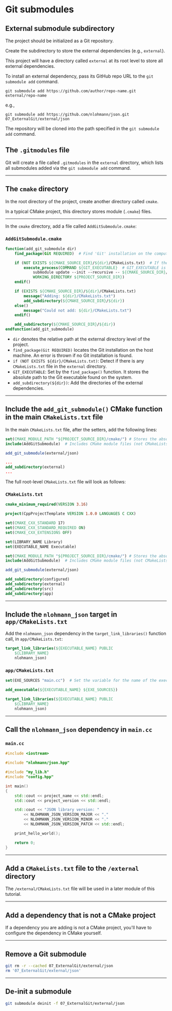 # Git submodules

## External submodule subdirectory

The project should be initialized as a Git repository.

Create the subdirectory to store the external dependencies (e.g., `external`).

This project will have a directory called `external` at its root level to store all external dependencies.

To install an external dependency, pass its GitHub repo URL to the `git submodule add` command.

```shell
git submodule add https://github.com/author/repo-name.git external/repo-name
```

e.g.,

```shell
git submodule add https://github.com/nlohmann/json.git 07_ExternalGit/external/json
```

The repository will be cloned into the path specified in the `git submodule add` command.

## The `.gitmodules` file

Git will create a file called `.gitmodules` in the `external` directory, which lists all submodules added via the `git submodule add` command.

---

## The `cmake` directory

In the root directory of the project, create another directory called `cmake`.

In a typical CMake project, this directory stores module (`.cmake`) files.

---

In the `cmake` directory, add a file called `AddGitSubmodule.cmake`:

### `AddGitSubmodule.cmake`

```cmake
function(add_git_submodule dir)
    find_package(Git REQUIRED)  # Find 'Git' installation on the computer. It must be ensured that 'Git' is found on your system.

    if (NOT EXISTS ${CMAKE_SOURCE_DIR}/${dir}/CMakeLists.txt)  # If there is no CMakeLists.txt file in this external directory that we have added.
        execute_process(COMMAND ${GIT_EXECUTABLE}  # GIT_EXECUTABLE is set by the find_package() function.
            submodule update --init --recursive -- ${CMAKE_SOURCE_DIR}/${dir}
            WORKING_DIRECTORY ${PROJECT_SOURCE_DIR})
    endif()

    if (EXISTS ${CMAKE_SOURCE_DIR}/${dir}/CMakeLists.txt)
        message("Adding: ${dir}/CMakeLists.txt")
        add_subdirectory(${CMAKE_SOURCE_DIR}/${dir})
    else()
        message("Could not add: ${dir}/CMakeLists.txt")
    endif()

    add_subdirectory(${CMAKE_SOURCE_DIR}/${dir})
endfunction(add_git_submodule)

```

- `dir` denotes the relative path at the external directory level of the project.
- `find_package(Git REQUIRED)` locates the Git installation on the host machine. An error is thrown if no Git installation is found.
- `if (NOT EXISTS ${dir}/CMakeLists.txt)`: Detect if there is any `CMakeLists.txt` file in the `external` directory.
- `GIT_EXECUTABLE`: Set by the `find_package()` function. It stores the absolute path to the Git executable found on the system.
- `add_subdirectory(${dir})`: Add the directories of the external dependencies.

---

## Include the `add_git_submodule()` CMake function in the main `CMakeLists.txt` file

In the main `CMakeLists.txt` file, after the setters, add the following lines:

```cmake
set(CMAKE_MODULE_PATH "${PROJECT_SOURCE_DIR}/cmake/") # Stores the absolute path to where the .cmake module files are located.
include(AddGitSubmodule)  # Includes CMake module files (not CMakeLists.txt). Adds the AddGitSubmodule function, in this case.

add_git_submodule(external/json)

...
add_subdirectory(external)
...
```

The full root-level `CMakeLists.txt` file will look as follows:

### `CMakeLists.txt`

```cmake
cmake_minimum_required(VERSION 3.16)

project(CppProjectTemplate VERSION 1.0.0 LANGUAGES C CXX)

set(CMAKE_CXX_STANDARD 17)
set(CMAKE_CXX_STANDARD_REQUIRED ON)
set(CMAKE_CXX_EXTENSIONS OFF)

set(LIBRARY_NAME Library)
set(EXECUTABLE_NAME Executable)

set(CMAKE_MODULE_PATH "${PROJECT_SOURCE_DIR}/cmake/") # Stores the absolute path to where the .cmake module files are located
include(AddGitSubmodule)  # Includes CMake module files (not CMakeLists.txt). Adds the AddGitSubmodule function in this case.

add_git_submodule(external/json)

add_subdirectory(configured)
add_subdirectory(external)
add_subdirectory(src)
add_subdirectory(app)
```

---

## Include the `nlohmann_json` target in `app/CMakeLists.txt`

Add the `nlohmann_json` dependency in the `target_link_libraries()` function call, in `app/CMakeLists.txt`:

```cmake
target_link_libraries(${EXECUTABLE_NAME} PUBLIC
    ${LIBRARY_NAME}
    nlohmann_json)
```

### `app/CMakeLists.txt`

```cmake
set(EXE_SOURCES "main.cc")  # Set the variable for the name of the executable.

add_executable(${EXECUTABLE_NAME} ${EXE_SOURCES})

target_link_libraries(${EXECUTABLE_NAME} PUBLIC
    ${LIBRARY_NAME}
    nlohmann_json)
```

---

## Call the `nlohmann_json` dependency in `main.cc`

### `main.cc`

```cpp
#include <iostream>

#include "nlohmann/json.hpp"

#include "my_lib.h"
#include "config.hpp"

int main()
{
    std::cout << project_name << std::endl;
    std::cout << project_version << std::endl;

    std::cout << "JSON library version: "
        << NLOHMANN_JSON_VERSION_MAJOR << "."
        << NLOHMANN_JSON_VERSION_MINOR << "."
        << NLOHMANN_JSON_VERSION_PATCH << std::endl;

    print_hello_world();

    return 0;
}
```


---


## Add a `CMakeLists.txt` file to the `/external` directory

The `/external/CMakeLists.txt` file will be used in a later module of this tutorial.


---


## Add a dependency that is not a CMake project

If a dependency you are adding is not a CMake project, you'll have to configure the dependency in CMake yourself.


---


## Remove a Git submodule


```bash
git rm -r --cached 07_ExternalGit/external/json
rm '07_ExternalGit/external/json'
```


---


## De-init a submodule

```bash
git submodule deinit -f 07_ExternalGit/external/json
```
